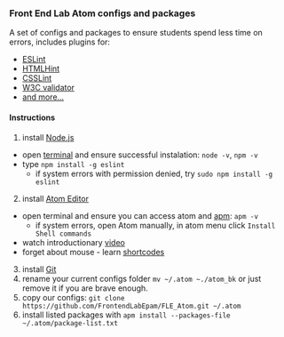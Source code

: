 ### Front End Lab Atom configs and packages

A set of configs and packages to ensure students spend less time on errors,
includes plugins for:
- [ESLint](http://eslint.org/)
- [HTMLHint](http://htmlhint.com/)
- [CSSLint](http://csslint.net/)
- [W3C validator](https://validator.w3.org/)
- [and more...](https://github.com/FrontendLabEpam/FLE_Atom/blob/master/package-list.txt)

#### Instructions

1. install [Node.js](https://nodejs.org/en)
  - open [terminal](https://en.wikipedia.org/wiki/Command-line_interface) and ensure successful instalation: `node -v`, `npm -v`
  - type `npm install -g eslint`
    - if system errors with permission denied, try `sudo npm install -g eslint`
2. install [Atom Editor](https://atom.io/)
  - open terminal and ensure you can access atom and [apm](https://github.com/atom/apm): `apm -v`
    - if system errors, open Atom manually, in atom menu click `Install Shell commands`
  - watch introductionary [video](https://www.youtube.com/watch?v=Y7aEiVwBAdk)
  - forget about mouse - learn [shortcodes](https://atom.io/docs/v1.2.4/using-atom-moving-in-atom)
3. install [Git](https://git-scm.com/downloads)
4. rename your current configs folder `mv ~/.atom ~./atom_bk` or just remove it if you are brave enough.
5. copy our configs: `git clone https://github.com/FrontendLabEpam/FLE_Atom.git ~/.atom`
6. install listed packages with `apm install --packages-file ~/.atom/package-list.txt`
